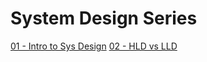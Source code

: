 # System Design Series

[01 - Intro to Sys Design](./01_Intro_SysDesign.md)
[02 - HLD vs LLD](./02_HLD_vs_LLD.md)
